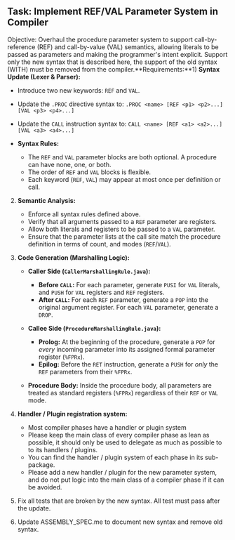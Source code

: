 ## Task: Implement REF/VAL Parameter System in Compiler
Objective: Overhaul the procedure parameter system to support call-by-reference (REF) and call-by-value (VAL) semantics, allowing literals to be passed as parameters and making the programmer's intent explicit. Support only the new syntax that is described here, the support of the old syntax (WITH) must be removed from the compiler.**Requirements:**1) **Syntax Update (Lexer & Parser):**

- Introduce two new keywords: `REF` and `VAL`.
- Update the `.PROC` directive syntax to: `.PROC <name> [REF <p1> <p2>...] [VAL <p3> <p4>...]`
- Update the `CALL` instruction syntax to: `CALL <name> [REF <a1> <a2>...] [VAL <a3> <a4>...]`

- **Syntax Rules:**
    - The `REF` and `VAL` parameter blocks are both optional. A procedure can have none, one, or both.
    - The order of `REF` and `VAL` blocks is flexible.
    - Each keyword (`REF`, `VAL`) may appear at most once per definition or call.

2) **Semantic Analysis:**
    - Enforce all syntax rules defined above.
    - Verify that all arguments passed to a `REF` parameter are registers.
    - Allow both literals and registers to be passed to a `VAL` parameter.
    - Ensure that the parameter lists at the call site match the procedure definition in terms of count, and modes (`REF`/`VAL`).

3) **Code Generation (Marshalling Logic):**
    - **Caller Side (`CallerMarshallingRule.java`):**
        - **Before `CALL`:** For each parameter, generate `PUSI` for `VAL` literals, and `PUSH` for `VAL` registers and `REF` registers.
        - **After `CALL`:** For each `REF` parameter, generate a `POP` into the original argument register. For each `VAL` parameter, generate a `DROP`.

    - **Callee Side (`ProcedureMarshallingRule.java`):**
        - **Prolog:** At the beginning of the procedure, generate a `POP` for _every_ incoming parameter into its assigned formal parameter register (`%FPRx`).
        - **Epilog:** Before the `RET` instruction, generate a `PUSH` for _only_ the `REF` parameters from their `%FPRx`.
    - **Procedure Body:** Inside the procedure body, all parameters are treated as standard registers (`%FPRx`) regardless of their `REF` or `VAL` mode.

4) **Handler / Plugin registration system:**
    - Most compiler phases have a handler or plugin system
    - Please keep the main class of every compiler phase as lean as possible, it should only be used to delegate as much as possible to to its handlers / plugins.
    - You can find the handler / plugin system of each phase in its sub-package.
    - Please add a new handler / plugin for the new parameter system, and do not put logic into the main class of a compiler phase if it can be avoided.

6) Fix all tests that are broken by the new syntax. All test must pass after the update.

7) Update ASSEMBLY_SPEC.me to document new syntax and remove old syntax.
